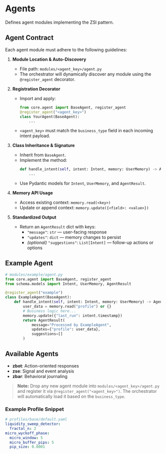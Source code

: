 # Agents

Defines agent modules implementing the ZSI pattern.

## Agent Contract
Each agent module must adhere to the following guidelines:

1. **Module Location & Auto-Discovery**  
   - File path: `modules/<agent_key>/agent.py`  
   - The orchestrator will dynamically discover any module using the `@register_agent` decorator.

2. **Registration Decorator**  
   - Import and apply:  
     ```python
     from core.agent import BaseAgent, register_agent
     @register_agent("<agent_key>")
     class YourAgent(BaseAgent):
         ...
     ```  
   - `<agent_key>` must match the `business_type` field in each incoming intent payload.

3. **Class Inheritance & Signature**  
   - Inherit from `BaseAgent`.  
   - Implement the method:  
     ```python
     def handle_intent(self, intent: Intent, memory: UserMemory) -> AgentResult:
         ...
     ```  
   - Use Pydantic models for `Intent`, `UserMemory`, and `AgentResult`.

4. **Memory API Usage**  
   - Access existing context: `memory.read(<key>)`  
   - Update or append context: `memory.update({<field>: <value>})`

5. **Standardized Output**  
   - Return an `AgentResult` dict with keys:  
     - `"message"`: `str` — user-facing response  
     - `"updates"`: `dict` — memory changes to persist  
     - *(optional)* `"suggestions"`: `List[Intent]` — follow-up actions or options  

## Example Agent

```python
# modules/example/agent.py
from core.agent import BaseAgent, register_agent
from schema.models import Intent, UserMemory, AgentResult

@register_agent("example")
class ExampleAgent(BaseAgent):
    def handle_intent(self, intent: Intent, memory: UserMemory) -> AgentResult:
        user_data = memory.read("profile") or {}
        # Business logic here...
        memory.update({"last_run": intent.timestamp})
        return AgentResult(
            message="Processed by ExampleAgent",
            updates={"profile": user_data},
            suggestions=[]
        )
```

## Available Agents
- **zbot**: Action-oriented responses
- **zse**: Signal and event analysis
- **zbar**: Behavioral journaling

> **Note:** Drop any new agent module into `modules/<agent_key>/agent.py` and register it via `@register_agent("<agent_key>")`. The orchestrator will automatically load it based on the `business_type`.

### Example Profile Snippet

```yaml
# profiles/base/default.yaml
liquidity_sweep_detector:
  fractal_n: 2
micro_wyckoff_phase:
  micro_window: 5
  micro_buffer_pips: 5
  pip_size: 0.0001
```
